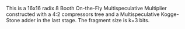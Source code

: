 This is a 16x16 radix 8 Booth On-the-Fly Multispeculative Multiplier constructed with a 4:2 compressors tree and a Multispeculative Kogge-Stone adder in the last stage. The fragment size is k=3 bits.
